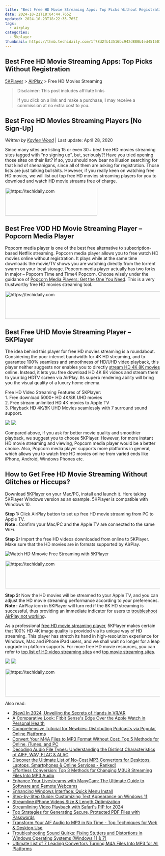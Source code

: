 ```yaml
---
title: "Best Free HD Movie Streaming Apps: Top Picks Without Registration"
date: 2024-10-21T18:04:44.765Z
updated: 2024-10-23T18:22:35.765Z
tags:
  - airplay
categories:
  - 5kplayer
thumbnail: https://thmb.techidaily.com/1f78d2fb13516bc942d880b1ed451501538b368f9a6b178eea0c04126c8f2280.jpg
---
```


## Best Free HD Movie Streaming Apps: Top Picks Without Registration

[5KPlayer](https://tools.techidaily.com/5kplayer/products/) \> [AirPlay](https://tools.techidaily.com/5kplayer/airplay/) \> Free HD Movies Streaming

>  Disclaimer: This post includes affiliate links
>
>  If you click on a link and make a purchase, I may receive a commission at no extra cost to you.
>

## Best Free HD Movies Streaming Players \[No Sign-Up\]

 _Written by [Kaylee Wood](https://www.quora.com/profile/Amanda-Hu-21)_ | Last update: April 28, 2020

Since many sites are listing 15 or even 30+ best free HD movies streaming sites tagged with “no signing up”, but, seriously?! Have you tried opening those sites on their list? If so, you should now bear no illusion searching for that kind of shenanigans, since all of them are asking for registration. Those lists are just talking bullshits. However, if you really keen on watching free HD movies, we will list out top free HD movies streaming players for you to download and watch HD movie streams free of charge.

<!-- affiliate ads begin -->
<a href="https://aligracehair.sjv.io/c/5597632/1948891/19272" target="_top" id="1948891">
  <img src="//a.impactradius-go.com/display-ad/19272-1948891" border="0" alt="https://techidaily.com" width="300" height="90"/>
</a>
<img height="0" width="0" src="https://aligracehair.sjv.io/i/5597632/1948891/19272" style="position:absolute;visibility:hidden;" border="0" />
<!-- affiliate ads end -->

## Best Free VOD HD Movie Streaming Player – Popcorn Media Player

Popcorn media player is one of the best free alternative to subscription-based Netflix streaming. Popcorn media player allows you to free watch HD movies online without registration. It plays while at the same time downloads the movie/TV shows you are watching directly from the torrent swarm on your local storage. Popcorn media player actually has two forks in major – Popcorn Time and Time4 Popcorn. Choose wisely under the guidance of [Popcorn Media Players: Get the One You Need](https://tools.techidaily.com/5kplayer/video-music-player/). This is a very trustworthy free HD movies streaming tool.

<!-- affiliate ads begin -->
<a href="https://imp.i357552.net/c/5597632/1061528/11832" target="_top" id="1061528">
  <img src="//a.impactradius-go.com/display-ad/11832-1061528" border="0" alt="https://techidaily.com" width="728" height="90"/>
</a>
<img height="0" width="0" src="https://imp.i357552.net/i/5597632/1061528/11832" style="position:absolute;visibility:hidden;" border="0" />
<!-- affiliate ads end -->

## Best Free UHD Movie Streaming Player – 5KPlayer

The idea behind this player for free HD movies streaming is a roundabout. Considering the poor internet bandwidth for 4K HD streaming, and to guarantee 100% seamless and smoothness of HD/UHD video playback, this player neither suggests nor enables you to directly [stream HD 4K 8K movies](https://tools.techidaily.com/5kplayer/airplay/) online. Instead, it lets you free download HD 4K 8K videos and stream them to your big HDTV screen via AirPlay. Its superb rendering ability will bring you the visual quality of a luxury home cinema. 

Free HD Video Streaming Features of 5KPlayer:  
1\. Free download 5000+ HD 4K/8K UHD movies   
2\. Free stream unlimited HD 4K movies to Apple TV   
3\. Playback HD 4K/8K UHD Movies seamlessly with 7 surround sound support.

[![](https://www.5kplayer.com/airplay/../button/freedownwhitewin.png)](https://tools.techidaily.com/5kplayer/products/) [![](https://www.5kplayer.com/airplay/../button/freedownbackmac.png)](https://tools.techidaily.com/5kplayer/products/) 

Compared above, if you ask for better movie quality and smoothier playback, we suggest you to choose 5KPlayer. However, for more instant HD movie streaming and viewing, Popcorn media player would be a better choice. Also, Popcorn media player supports more platforms in general, which allows you to watch free HD movies online from varied ends like iPhone, Android, Windows Phones etc.

## How to Get Free HD Movie Streaming Without Glitches or Hiccups?

Download [5KPlayer](https://tools.techidaily.com/5kplayer/products/) on your Mac/PC, install and launch it. Here taking 5KPlayer Windows version as an example. 5KPlayer is compatible with Windows 10.

**Step 1:** Click AirPlay button to set up free HD movie streaming from PC to Apple TV.  
**Note :** Confirm your Mac/PC and the Apple TV are connected to the same WiFi.

**Step 2:**  Import the free HD videos downloaded from online to 5KPlayer.  
Make sure that the HD movies are in formats supported by AirPlay.

![Watch HD Mmovie Free Streaming with 5KPlayer](https://www.5kplayer.com/airplay/img/5kp-airplay-windows-8-zjy.jpg) 

<!-- affiliate ads begin -->
<a href="https://ephamedtechinc.pxf.io/c/5597632/2136618/26400" target="_top" id="2136618">
  <img src="//a.impactradius-go.com/display-ad/26400-2136618" border="0" alt="https://techidaily.com" width="728" height="90"/>
</a>
<img height="0" width="0" src="https://ephamedtechinc.pxf.io/i/5597632/2136618/26400" style="position:absolute;visibility:hidden;" border="0" />
<!-- affiliate ads end -->

**Step 3:** Now the HD movies will be streamed to your Apple TV, and you can adjust the HD movie streaming performance according to your preferences.  
**Note :** AirPlay icon in 5KPlayer will turn red if the 8K HD streaming is successful, thus providing an immediate indicator for users to [troubleshoot AirPlay not working](https://tools.techidaily.com/5kplayer/airplay/).

As a professional [free HD movie streaming player](https://tools.techidaily.com/5kplayer/airplay/), 5KPlayer makes certain that 100% HD 4K image quality is provided via its unique way of HD streaming. This player has stretch its hand in high-resolution experience for Windows, Mac and iPhone iPad users, and we shall wait no longer for a leap upgrade in platform supports. For more free HD movie resources, you can refer to [top list of HD video streaming sites](https://tools.techidaily.com/5kplayer/airplay/) and [top movie streaming sites](https://tools.techidaily.com/5kplayer/airplay/).

[![](https://www.5kplayer.com/airplay/../button/freedownwhitewin.png)](https://tools.techidaily.com/5kplayer/products/) [![](https://www.5kplayer.com/airplay/../button/freedownbackmac.png)](https://tools.techidaily.com/5kplayer/products/)

<!-- affiliate ads begin -->
<a href="https://appsumo.8odi.net/c/5597632/2123738/7443" target="_top" id="2123738">
  <img src="//a.impactradius-go.com/display-ad/7443-2123738" border="0" alt="https://techidaily.com" width="600" height="90"/>
</a>
<img height="0" width="0" src="https://appsumo.8odi.net/i/5597632/2123738/7443" style="position:absolute;visibility:hidden;" border="0" />
<!-- affiliate ads end -->

<ins class="adsbygoogle"
     style="display:block"
     data-ad-format="autorelaxed"
     data-ad-client="ca-pub-7571918770474297"
     data-ad-slot="1223367746"></ins>

<ins class="adsbygoogle"
     style="display:block"
     data-ad-client="ca-pub-7571918770474297"
     data-ad-slot="8358498916"
     data-ad-format="auto"
     data-full-width-responsive="true"></ins>

<span class="atpl-alsoreadstyle">Also read:</span>
<div><ul>
<li><a href="https://fox-info.techidaily.com/new-in-2024-unveiling-the-secrets-of-hands-in-vrar/"><u>[New] In 2024, Unveiling the Secrets of Hands in VR/AR</u></a></li>
<li><a href="https://buynow-reviews.techidaily.com/a-comparative-look-fitbit-senses-edge-over-the-apple-watch-in-personal-health/"><u>A Comparative Look: Fitbit Sense's Edge Over the Apple Watch in Personal Health</u></a></li>
<li><a href="https://media-tips.techidaily.com/comprehensive-tutorial-for-newbies-distributing-podcasts-via-popular-online-platforms/"><u>Comprehensive Tutorial for Newbies: Distributing Podcasts via Popular Online Platforms</u></a></li>
<li><a href="https://media-tips.techidaily.com/convert-your-m4a-files-to-mp3-format-without-cost-top-5-methods-for-online-itunes-and-pc/"><u>Convert Your M4A Files to MP3 Format Without Cost: Top 5 Methods for Online, iTunes, and PC</u></a></li>
<li><a href="https://media-tips.techidaily.com/decoding-audio-file-types-understanding-the-distinct-characteristics-of-aiff-wav-flac-and-alac/"><u>Decoding Audio File Types: Understanding the Distinct Characteristics of AIFF, WAV, FLAC & ALAC</u></a></li>
<li><a href="https://media-tips.techidaily.com/discover-the-ultimate-list-of-no-cost-mp3-convertors-for-desktops-laptops-smartphones-and-online-services-ranked/"><u>Discover the Ultimate List of No-Cost MP3 Convertors for Desktops, Laptops, Smartphones & Online Services - Ranked!</u></a></li>
<li><a href="https://media-tips.techidaily.com/effortless-conversion-top-3-methods-for-changing-m3u8-streaming-files-into-mp3-audio/"><u>Effortless Conversion: Top 3 Methods for Changing M3U8 Streaming Files Into MP3 Audio</u></a></li>
<li><a href="https://some-knowledge.techidaily.com/enhance-your-livestreams-with-manycam-the-ultimate-guide-to-software-and-remote-webcams/"><u>Enhance Your Livestreams with ManyCam: The Ultimate Guide to Software and Remote Webcams</u></a></li>
<li><a href="https://win11-tips.techidaily.com/enhancing-windows-interface-quick-menu-install/"><u>Enhancing Windows Interface: Quick Menu Install</u></a></li>
<li><a href="https://tech-recovery.techidaily.com/step-by-step-guide-customizing-text-appearance-on-windows-11/"><u>Step-by-Step Guide: Customizing Text Appearance on Windows 11</u></a></li>
<li><a href="https://article-helps.techidaily.com/streamline-iphone-videos-size-and-length-optimization/"><u>Streamline iPhone Videos Size & Length Optimization</u></a></li>
<li><a href="https://some-guidance.techidaily.com/streamlining-video-playback-with-safaris-pip-for-2024/"><u>Streamlining Video Playback with Safari's PIP for 2024</u></a></li>
<li><a href="https://win-exclusive.techidaily.com/top-strategies-for-generating-secure-protected-pdf-files-with-passwords/"><u>Top Strategies for Generating Secure, Protected PDF Files with Passwords</u></a></li>
<li><a href="https://media-tips.techidaily.com/transform-your-aif-audio-to-mp3-in-no-time-top-techniques-for-web-and-desktop-use/"><u>Transform Your AIF Audio to MP3 in No Time - Top Techniques for Web & Desktop Use</u></a></li>
<li><a href="https://sound-issues.techidaily.com/troubleshooting-sound-quirks-fixing-stutters-and-distortions-in-windows-operating-systems-windows-11-and-7/"><u>Troubleshooting Sound Quirks: Fixing Stutters and Distortions in Windows Operating Systems (Windows 11 & 7)</u></a></li>
<li><a href="https://media-tips.techidaily.com/ultimate-list-of-7-leading-convertors-turning-m4a-files-into-mp3-for-all-platforms/"><u>Ultimate List of 7 Leading Convertors Turning M4A Files Into MP3 for All Platforms</u></a></li>
</ul></div>

